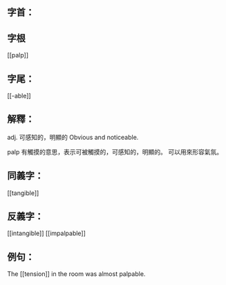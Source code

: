 
## 字首：

## 字根
[[palp]]

## 字尾：
[[-able]]


## 解釋：
adj.
可感知的，明顯的
Obvious and noticeable.

palp 有觸摸的意思，表示可被觸摸的，可感知的，明顯的。
可以用來形容氣氛。
## 同義字：
[[tangible]]

## 反義字：
[[intangible]]
[[impalpable]]

## 例句：
The [[tension]] in the room was almost palpable.